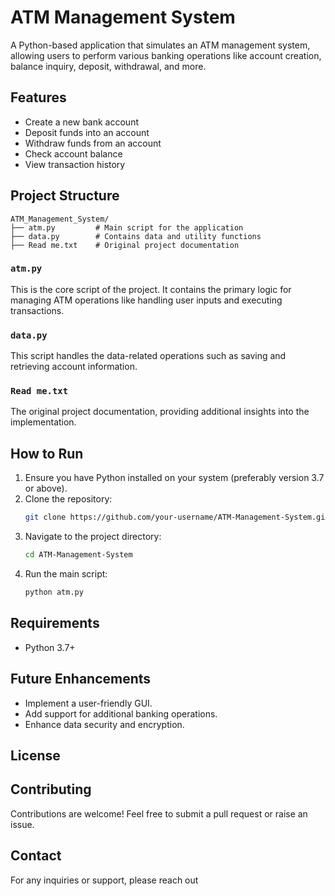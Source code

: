 # ATM Management System

A Python-based application that simulates an ATM management system, allowing users to perform various banking operations like account creation, balance inquiry, deposit, withdrawal, and more.

## Features
- Create a new bank account
- Deposit funds into an account
- Withdraw funds from an account
- Check account balance
- View transaction history

## Project Structure
```
ATM_Management_System/
├── atm.py         # Main script for the application
├── data.py        # Contains data and utility functions
├── Read me.txt    # Original project documentation
```

### `atm.py`
This is the core script of the project. It contains the primary logic for managing ATM operations like handling user inputs and executing transactions.

### `data.py`
This script handles the data-related operations such as saving and retrieving account information.

### `Read me.txt`
The original project documentation, providing additional insights into the implementation.

## How to Run
1. Ensure you have Python installed on your system (preferably version 3.7 or above).
2. Clone the repository:
   ```bash
   git clone https://github.com/your-username/ATM-Management-System.git
   ```
3. Navigate to the project directory:
   ```bash
   cd ATM-Management-System
   ```
4. Run the main script:
   ```bash
   python atm.py
   ```

## Requirements
- Python 3.7+

## Future Enhancements
- Implement a user-friendly GUI.
- Add support for additional banking operations.
- Enhance data security and encryption.

## License

## Contributing
Contributions are welcome! Feel free to submit a pull request or raise an issue.

## Contact
For any inquiries or support, please reach out
